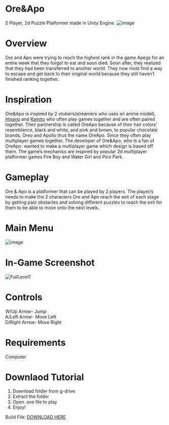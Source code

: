 # Ore&Apo
 2 Player, 2d Puzzle Platformer made in Unity Engine.
![image](https://github.com/LivingFlame44/Ore-and-Apo/assets/151269910/66e2120d-c591-4312-ad74-f499012b332a)

# Overview
 Ore and Apo were trying to reach the highest rank in the game Apegs for an entire week that they forgot to eat and soon died. Soon after, they realized that they had been transferred to another world. They now must find a way to escape and get back to their original world because they still haven’t finished ranking together.

# Inspiration
 Ore&Apo is inspired by 2 vtubers(streamers who uses an anime model), [Hinano](https://www.youtube.com/@hinanotachiba7) and [Kamito](https://www.youtube.com/@-kamitochannel-2486) who often play games together and are often paired together. Their partnership is called OreApo because of their hair colors' resemblance, black and white, and pink and brown, to popular chocolate brands, Oreo and Apollo thus the name OreApo. Since they often play multiplayer games together. The developer of Ore&Apo, who is a fan of OreApo. wanted to make a multiplayer game which design is based off them. The game’s mechanics are inspired by popular 2d multiplayer platformer games Fire Boy and Water Girl and Pico Park.

# Gameplay
 Ore & Apo is a platformer that can be played by 2 players. The player/s needs to make the 2 characters Ore and Apo reach the exit of each stage by getting past obstacles and solving different puzzles to reach the exit for them to be able to move onto the next levels.

# Main Menu
![image](https://github.com/LivingFlame44/Ore-and-Apo/assets/151269910/b3f31690-2af1-44df-9624-a32cc2295a23)


# In-Game Screenshot
![FullLevel1](https://github.com/LivingFlame44/Ore-and-Apo/assets/151269910/179c7e4c-54cf-496a-a618-cff99b85e834)

# Controls
W/Up Arrow- Jump\
A/Left Arrow- Move Left\
D/Right Arrow- Move Right

# Requirements
Computer

# Downlaod Tutorial
1. Download folder from g-drive
2. Extract the folder
3. Open .exe file to play
4. Enjoy!

Build File: [DOWNLOAD HERE](https://drive.google.com/drive/folders/1gqWb36z-UynhIbCDmHv_tY5EbMYimeU0?usp=drive_link)
